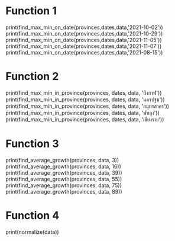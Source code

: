 # Function 1
print(find_max_min_on_date(provinces,dates,data,'2021-10-02'))\
print(find_max_min_on_date(provinces,dates,data,'2021-10-29'))\
print(find_max_min_on_date(provinces,dates,data,'2021-11-05'))\
print(find_max_min_on_date(provinces,dates,data,'2021-11-07'))\
print(find_max_min_on_date(provinces,dates,data,'2021-08-15'))

# Function 2
print(find_max_min_in_province(provinces, dates, data, 'บึงกาฬ'))\
print(find_max_min_in_province(provinces, dates, data, 'นครปฐม'))\
print(find_max_min_in_province(provinces, dates, data, 'สมุทรสาคร'))\
print(find_max_min_in_province(provinces, dates, data, 'พัทลุง'))\
print(find_max_min_in_province(provinces, dates, data, 'เชียงราย'))

# Function 3
print(find_average_growth(provinces, data, 3))\
print(find_average_growth(provinces, data, 16))\
print(find_average_growth(provinces, data, 39))\
print(find_average_growth(provinces, data, 55))\
print(find_average_growth(provinces, data, 75))\
print(find_average_growth(provinces, data, 89))

# Function 4
print(normalize(data))

